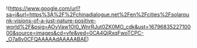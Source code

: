 
!(https://www.google.com/url?sa=i&url=https%3A%2F%2Fchinadialogue.net%2Fen%2Fcities%2Fsolarpunk-visions-of-a-just-nature-positive-world%2F&psig=AOvVaw1Ol0_WnrRJut0ZK0MO_cdk&ust=1679683522710000&source=images&cd=vfe&ved=0CA4QjRxqFwoTCPC-_O7a8v0CFQAAAAAdAAAAABAE)
